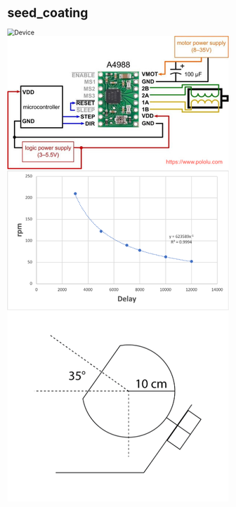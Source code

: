 # seed_coating
![Device](/device.png)
![Connections](/connection.jpg)
![Calc](/rpm_calc.png)
![Diag](/sc.png)
